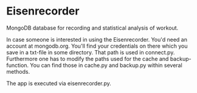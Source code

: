 # Eisenrecorder
MongoDB database for recording and statistical analysis of workout.

In case someone is interested in using the Eisenrecorder. You'd need an account at mongodb.org. You'll find your credentials on there which you save in a txt-file in some directory. That path is used in connect.py. 
Furthermore one has to modify the paths used for the cache and backup-function. You can find those in cache.py and backup.py within several methods.

The app is executed via eisenrecorder.py.
